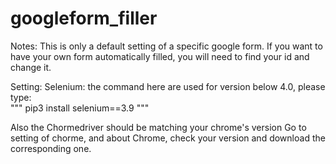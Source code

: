 # googleform_filler

Notes:
This is only a default setting of a specific google form.
If you want to have your own form automatically filled, you will need to find your id and change it.

Setting:
Selenium: the command here are used for version below 4.0, please type: <br>
"""
pip3 install selenium==3.9
"""

Also the Chormedriver should be matching your chrome's version
Go to setting of chorme, and about Chrome, check your version and download the corresponding one.
